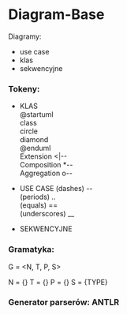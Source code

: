 # Diagram-Base

Diagramy:
* use case
* klas
* sekwencyjne

### Tokeny:
* KLAS <br>
@startuml <br>
class <br>
circle <br>
diamond <br>
@enduml <br>
Extension	<|--	<br>
Composition	*--	<br>
Aggregation	o--<br>

* USE CASE
(dashes) -- <br>
(periods) .. <br>
(equals) == <br>
(underscores) __ <br>

* SEKWENCYJNE


### Gramatyka:
G = <N, T, P, S>

N = {}
T = {}
P = {}
S = {TYPE}

### Generator parserów: ANTLR
